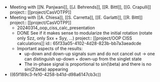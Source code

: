 - Meeting with [[N. Panjwani]], [[J. Behrends]], [[R. Bittl]], [[G. Crapulli]]
  project:: [[project/CasVOTPP]]
- Meeting with [[A. Chiesa]], [[S. Carretta]], [[E. Garlatti]], [[R. Bittl]]
  project:: [[project/CasVOTPP]]
	- 20240314_oop_ciss_calc_presentation
	- DONE See if it makes sense to modularize the initial rotation (rotate only Szz, only Sxx + Syy, ...)
	  project:: [[project/OOP CISS calculations]]
	  id:: 65f33a05-4102-4d28-823b-bb7a3aeadcde
	- Important aspects of the results:
		- up-down and down-up signals sum and do not cancel out -> one can distinguish up-down + down-up from the singlet state
		- The in-phase signal is proportional to sin(\beta) and there is no sin(2\beta) appearing
- ((65f189c3-fe10-4258-b41d-d98a6147cb3c))